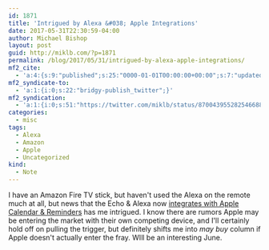 ```yaml
---
id: 1871
title: 'Intrigued by Alexa &#038; Apple Integrations'
date: 2017-05-31T22:30:59-04:00
author: Michael Bishop
layout: post
guid: http://miklb.com/?p=1871
permalink: /blog/2017/05/31/intrigued-by-alexa-apple-integrations/
mf2_cite:
  - 'a:4:{s:9:"published";s:25:"0000-01-01T00:00:00+00:00";s:7:"updated";s:25:"0000-01-01T00:00:00+00:00";s:8:"category";a:1:{i:0;s:0:"";}s:6:"author";a:0:{}}'
mf2_syndicate-to:
  - 'a:1:{i:0;s:22:"bridgy-publish_twitter";}'
mf2_syndication:
  - 'a:1:{i:0;s:51:"https://twitter.com/miklb/status/870043955282546688";}'
categories:
  - misc
tags:
  - Alexa
  - Amazon
  - Apple
  - Uncategorized
kind:
  - Note
---
```

I have an Amazon Fire TV stick, but haven't used the Alexa on the remote much at all, but news that the Echo & Alexa now [integrates with Apple Calendar & Reminders](https://www.appleworld.today/blog/2017/5/31/amazon-alexa-now-supports-icloud-calendar-and-reminders) has me intrigued. I know there are rumors Apple may be entering the market with their own competing device, and I'll certainly hold off on pulling the trigger, but definitely shifts me into *may buy* column if Apple doesn't actually enter the fray. WIll be an interesting June.